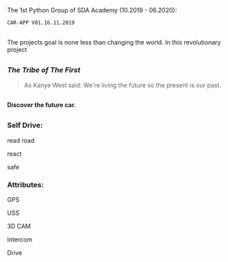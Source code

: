 
##
  The 1st Python Group of SDA Academy (10.2019 - 06.2020):


                
    CAR-APP V01.16.11.2019

##
The projects goal is none less than changing the world. In this revolutionary project
 ##
 ###  *The Tribe of The First* 
 
 

>As Kanye West said:
> We're living the future so
> the present is our past.


##

#### Discover the future car.
## 
### Self Drive:


read road

react

safe

 ### Attributes:

GPS

USS

3D CAM

Intercom

Drive

